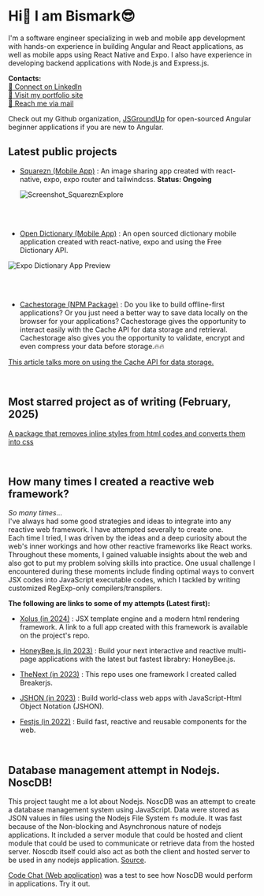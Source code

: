 # Hi👋 I am Bismark😎         
I'm a software engineer specializing in web and mobile app development with hands-on experience in building 
Angular and React applications, as well as mobile apps using React Native and Expo. I also have experience in developing backend 
applications with Node.js and Express.js.    

**Contacts:**    
[🛜 Connect on LinkedIn](https://linkedin.com/in/kbismark)     
[🔗 Visit my portfolio site](https://kbis.netlify.app/)      
[📩 Reach me via mail](mailto:bismarkkwabenayamoah@gmail.com)   


Check out my Github organization, [JSGroundUp](https://github.com/jsgroundup) for open-sourced Angular beginner applications if you are new to Angular.     
 
## Latest public projects    
- [Squarezn (Mobile App)](https://github.com/KBismark/squarezn) : An image sharing app created with react-native, expo, expo router and tailwindcss. **Status: Ongoing**
           
  ![Screenshot_SquareznExplore](https://github.com/user-attachments/assets/c772ca52-c039-47b5-8b8f-761e1bcc37b0)    

<br/> <br/> 
- [Open Dictionary (Mobile App)](https://github.com/KBismark/open-dictionary) : An open sourced dictionary mobile application created with react-native, expo and using the Free Dictionary API.    

![Expo Dictionary App Preview](https://github.com/user-attachments/assets/7a381b4c-a099-41da-bf29-771b67b98bcc)    

<br/> <br/> 
- [Cachestorage (NPM Package)](https://github.com/KBismark/cachestorage) : Do you like to build offline-first applications? Or you just need a better way to save data locally on the browser for your applications? Cachestorage gives the opportunity to interact easily with the Cache API for data storage and retrieval. Cachestorage also gives you the opportunity to validate, encrypt and even compress your data before storage.🔥🔥    
     
[This article talks more on using the Cache API for data storage.](https://web.dev/articles/cache-api-quick-guide)    

<br/> 

## Most starred project as of writing (February, 2025)
[A package that removes inline styles from html codes and converts them into css](https://github.com/KBismark/remove-style)  

<br/>

## How many times I created a reactive web framework?   
*So many times...*    
I've always had some good strategies and ideas to integrate into any reactive web framework. I have attempted severally to create one.     
Each time I tried, I was driven by the ideas and a deep curiosity about the web's inner workings and how other reactive frameworks like React works. Throughout these moments, I gained valuable insights about the web and also got to put my problem solving skills into practice. One usual challenge I encountered during these moments include finding optimal ways to convert JSX codes into JavaScript executable codes, which I tackled by writing customized RegExp-only compilers/transpilers.

**The following are links to some of my attempts (Latest first):** 
- [Xolus (in 2024)](https://github.com/KBismark/xolus) : JSX template engine and a modern html rendering framework. A link to a full app created with this framework is available on the project's repo.

- [HoneyBee.js (in 2023)](https://github.com/KBismark/honey-bee/blob/master/demo/README.md) : Build your next interactive and reactive multi-page applications with the latest but fastest librabry: HoneyBee.js.

- [TheNext (in 2023)](https://github.com/KBismark/thenext) : This repo uses one framework I created called Breakerjs.

- [JSHON (in 2023)](https://github.com/KBismark/jshon) : Build world-class web apps with JavaScript-Html Object Notation (JSHON).

- [Festjs (in 2022)](https://github.com/KBismark/festjs) : Build fast, reactive and reusable components for the web.

<br/>

## Database management attempt in Nodejs. NoscDB!
This project taught me a lot about Nodejs. NoscDB was an attempt to create a database management system using JavaScript. Data were stored as JSON values in files using the Nodejs File System `fs` module. It was fast because of the Non-blocking and Asynchronous nature of nodejs applications. It included a server module that could be hosted and client module that could be used to communicate or retrieve data from the hosted server. Noscdb itself could also act as both the client and hosted server to be used in any nodejs application. [Source](https://github.com/KBismark/noscdb).    

[Code Chat (Web application)](https://github.com/KBismark/CodeChat) was a test to see how NoscDB would perform in applications. Try it out.    



